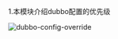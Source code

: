 1.本模块介绍dubbo配置的优先级

![dubbo-config-override](https://gitee.com/tiantianc/imges/raw/master/typora/20210301160022.jpg)